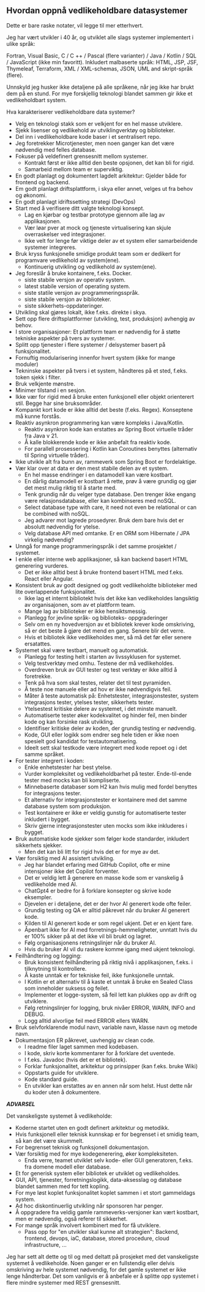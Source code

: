 ## Hvordan oppnå vedlikeholdbare datasystemer

Dette er bare raske notater, vil legge til mer etterhvert.

Jeg har vært utvikler i 40 år, og utviklet alle slags systemer implementert i ulike språk:

Fortran, Visual Basic, C / C ++ / Pascal (flere varianter) / Java / Kotlin / SQL / JavaScript (ikke min favoritt).
Inkludert malbaserte språk: HTML, JSP, JSF, Thymeleaf, Terraform, XML / XML-schemas, JSON, UML and skript-språk (flere).   

Unnskyld jeg husker ikke detaljene på alle språkene, når jeg ikke har brukt dem på en stund.
For mye forskjellig teknologi blandet sammen gir ikke et vedlikeholdbart system.

Hva karakteriserer vedlikeholdbare data systemer?

- Velg en teknologi stakk som er velkjent for en hel masse utviklere.
- Sjekk lisenser og vedlikehold av utviklingverktøy og biblioteker.
- Del inn i vedlikeholdbare kode baser i et sentralisert repo.
- Jeg foretrekker Microtjenester, men noen ganger kan det være nødvendig med felles database.
- Fokuser på veldefinert grensesnitt mellom systemer.
  - Kontrakt først er ikke alltid den beste opsjonen, det kan bli for rigid.
  - Samarbeid mellom team er superviktig.
- En godt planlagt og dokumentert lagdelt arkitektur: Gjelder både for frontend og backend.
- Em godt planlagt driftsplattform, i skya eller annet, velges ut fra behov og økonomi.
- En godt planlagt idriftssetting strategi (DevOps)
- Start med å verifisere ditt valgte teknologi konsept.
  - Lag en kjørbar og testbar prototype gjennom alle lag av applikasjonen.
  - Vær løar pver at mock og tjeneste virtualisering kan skjule overraskelser ved integrasjoner.
  - Ikke velt for lenge før viktige deler av et system eller samarbeidende systemer integreres.
- Bruk kryss funksjonelle smidige produkt team som er dedikert for programvare vedlikehold av system(ene).
  - Kontinuerig utvikling og vedlikehold av system(ene).
- Jeg foreslår å bruke kontainere, f.eks. Docker.
  - siste stabile versjon av operativ system.
  - latest stabile version of operating system.
  - siste statile versjon av programmeringsspråk.
  - siste stabile versjon av biblioteker.
  - siste sikkerhets-oppdateringer.
- Utvikling skal gjøres lokalt, ikke f.eks. direkte i skya.
- Sett opp flere driftsplattformer (utvikling, test, produksjon) avhengig av behov.
- I store organisasjoner: Et plattform team er nødvendig for å støtte tekniske aspekter på tvers av systemer.
- Splitt opp tjenester i flere systemer / delsystemer basert på funksjonalitet.
- Fornuftig modularisering innenfor hvert system (ikke for mange moduler)
- Tekninske aspekter på tvers i et system, håndteres på et sted, f.eks. token sjekk i filter.
- Bruk velkjente mønstre.
- Minimer tilstand i en sesjon.
- Ikke vær for rigid med å bruke enten funksjonell eller objekt orienterert stil. Begge har sine bruksområder.
- Kompankt kort kode er ikke alltid det beste (f.eks. Regex). Konseptene må kunne forstås.
- Reaktiv asynkron programmering kan være kompleks i Java/Kotlin.
  - Reaktiv asynkron kode kan erstattes av Spring Boot virtuelle tråder fra Java v 21.
  - Å kalle blokkerende kode er ikke anbefalt fra reaktiv kode.
  - For parallell prosessering i Kotlin kan Coroutines benyttes (alternativ til Spring virtuelle tråder).
- Ikke utvikle alt fra bunn av, rammeverk som Spring Boot er fordelaktige.
- Vær klar over at data er den mest stabile delen av et system.
  - En hel masse endringer i en datamodell kan være kostbart.
  - En dårlig datamodell er kostbart å rette, prøv å være grundig og gjør det mest mulig riktig til å starte med.
  - Tenk grundig når du velger type database. Den trenger ikke engang være relasjonsdatabase, eller kan kombinseres med noSQL.
  - Select database type with care, it need not even be relational or can be combined with noSQL.
  - Jeg advarer mot lagrede prosedyrer. Bruk dem bare hvis det er absolutt nødvendig for ytelse.
  - Velg database API med omtanke. Er en ORM som Hibernate / JPA virkelig nødvendig?
- Unngå for mange programmeringspråk i det samme prosjektet / systemet.
- I enkle eller interne web applikasjoner, så kan backend basert HTML generering vurderes.
  - Det er ikke alltid best å bruke frontend basert HTML med f.eks. React eller Angular.
- Konsistent bruk av godt designed og godt vedlikeholdte biblioteker med lite overlappende funksjonalitet.
  - Ikke lag et internt bibliotekt hvis det ikke kan vedlikeholdes langsiktig av organisajonen, som av et plattform team.
  - Mange lag av biblioteker er ikke hensiktsmessig.
  - Planlegg for jevline språk- og biblioteks- oppgraderinger
  - Selv om en ny hovedversjon av et bibliotek krever kode omskriving, så er det beste å gjøre det mend en gang. Senere blir det verre.
  - Hvis et bibliotek ikke vedlikeholdes mer, så må det før eller senere ersatattes.
- Systemet skal være testbart, manuelt og automatisk.
  - Planlegg for testing helt i starten av livssyklusen for systemet.
  - Velg testverktøy med omhu. Testene der må vedlikeholdes.
  - Overdreven bruk av GUI tester og test verktøy er ikke alltid å foretrekke.
  - Tenk på hva som skal testes, relater det til test pyramiden.
  - Å teste noe manuele eller ad hov er ikke nødvendigvis feil.
  - Måter å teste automatisk på: Enhetstester, integrasjonstester, system integrasjons tester, ytelses tester, sikkerhets tester.
  - Ytelsestest kritiske delere av systemet, i det minste manuelt.
  - Automatiserte tester øker kodekvalitet og hinder  feil, men binder kode og kan forsinke rask utvikling.
  - Identifiser kritiske deler av koden, der grundig testing er nødvendig.
  - Kode, GUI eller logikk som endrer seg hele tiden er ikke noen spesielt god kandidat for testautomatisering.
  - Ideelt sett skal testkode være integrert med kode repoet og i det samme språket.
- For tester integrert i koden:
  - Enkle enhetstester har best ytelse.
  - Vurder kompleksitet og vedlikeholdbarhet på tester. Ende-til-ende tester med mocks kan bli kompliserte.
  - Minnebaserte databaser som H2 kan hvis mulig med fordel benyttes for integrasjons tester.
  - Et alternativ for integrasjonstester er kontainere med det samme database system som produksjon.
  - Test kontainere er ikke er veldig gunstig for automatiserte tester inkludert i bygget.
  - Skriv gjerne integrasjonstester uten mocks som ikke inkluderes i bygget.
- Bruk automatiske kode sjekker som følger kode standarder, inkludert sikkerhets sjekker.
    - Men det kan bli litt for rigid hvis det er for mye av det.
- Vær forsiktig med AI assistert utvikling.
  - Jeg har blandet erfaring med GitHub Copilot, ofte er mine intensjoner ikke det Copilot forventer.
  - Det er veldig lett å generere en masse kode som er vanskelig å vedlikeholde med AI.
  - ChatGpt4 er bedre for å forklare konsepter og skrive kode eksempler.
  - Djevelen er i detaljene, det er der hvor AI generert kode ofte feiler.
  - Grundig testing og QA er alltid påkrevet når du bruker AI generert kode.
  - Kilden til AI generert kode er som regel ukjent. Det er en kjent fare.
  - Åpenbart ikke for AI med forretnings-hemmeligheter, unntatt hvis du er 100% sikker på at det ikke vil bli brukt og lagret.
  - Følg organisasjonens retningslinjer når du bruker AI.
  - Hvis du bruker AI vil du raskere komme igang med ukjent teknologi.
- Feilhåndtering og logging:
  - Bruk konsistent feilhåndtering på riktig nivå i applikasjonen, f.eks. i tilknytning til kontrollere.
  - Å kaste unntak er for tekniske feil, ikke funksjonelle unntak.
  - I Kotlin er et alternativ til å kaste et unntak å bruke en Sealed Class som inneholder suksess og feilet.
  - Implementer et logge-system, så feil lett kan plukkes opp av drift og utviklere.
  - Følg retningslinjer for logging, bruk nivåer ERROR, WARN, INFO and DEBUG.
  - Logg alltid alvorlige feil med ERROR ellers WARN.
- Bruk selvforklarende modul navn, variable navn, klasse navn og metode navn.
- Dokumentasjon ER påkrevet, uavhengig av clean code.
  - I readme filer laget sammen med kodebasen.
  - I kode, skriv korte kommentarer for å forklare det uventede.
  - I f.eks. Javadoc (hvis det er et bibliotek).
  - Forklar funksjonalitet, arkitektur og prinsipper (kan f.eks. bruke Wiki)
  - Oppstarts guide for utviklere.
  - Kode standard guide.
  - En utvikler kan erstattes av en annen når som helst. Hust dette når du koder uten å dokumentere.

***ADVARSEL***  

Det vanskeligste systemet å vedlikeholde:
- Koderne startet uten en godt definert arkitektur og metodikk.
- Hvis funksjonell eller teknisk kunnskap er for begrenset i et smidig team, så kan det være skummelt.
- For begrenset teknisk og funksjonell dokumentasjon.
- Vær forsiktig med for mye kodegenerering, øker kompleksiteten.
  - Enda verre, teamet utviklet selv kode- eller GUI generatoren, f.eks. fra domene modell eller database.
- Et for generisk system eller bibliotek er utviklet og vedlikeholdes.
- GUI, API, tjenester, forretningslogikk, data-aksesslag og database blandet sammen med for tett kopling.
- For mye løst koplet funksjonalitet koplet sammen i et stort gammeldags system. 
- Ad hoc diskontinuerlig utvikling når sponsoren har penger.
- Å oppgradere fra veldig gamle rammeverks-versjoner kan vært kostbart, men er nødvendig, også referer til sikkerhet.
- For mange språk involvert kombinert med for få utviklere.
  - Pass opp for "en utvikler skal kunne alt strategien": Backend, frontend, devops, iaC, database, stored procedure, cloud infrastructure, ...

Jeg har sett alt dette og til og med deltatt på prosjeket med det vanskeligste systemet å vedlikeholde.
Noen ganger er en fullstendig eller delvis omskriving av hele systemet nødvendig, for det gamle systemet er ikke lenge håndterbar.
Det som vanligvis er å anbefale er å splitte opp systemet i flere mindre systemer med REST grensesnitt.

